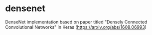 # densenet
DenseNet implementation based on paper titled "Densely Connected Convolutional Networks" in Keras (https://arxiv.org/abs/1608.06993)
